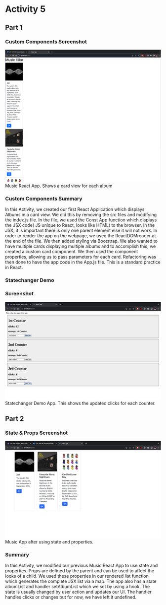 # Activity 5

## Part 1

### Custom Components Screenshot
![Music_App](MusicApp.png)
Music React App. Shows a card view for each album

### Custom Components Summary
  In this Activity, we created our first React Application which displays Albums in a card view. We did this by removing the src files and modifying the index.js file. In the file, we used the Const App function which displays the JSX code( JS unique to React, looks like HTML) to the browser. In the JSX, it is important there is only one parent element else it will not work. In order to render the app on the webpage, we used the ReactDOMrender at the end of the file. We then added styling via Bootstrap. We also wanted to have multiple cards displaying multiple albums and to accomplish this, we created a custom card component. We then used the component properties, allowing us to pass parameters for each card. Refactoring was then done to have the app code in the App.js file. This is a standard practice in React.

### Statechanger Demo
### Screenshot
![Statechanger_Demo](StatechangerApp.png)
Statechanger Demo App. This shows the updated clicks for each counter.

## Part 2
### State & Props Screenshot
![Music_App_State](MusicAppState.png)
Music App after using state and properties. 

### Summary
  In this Activity, we modified our previous Music React App to use state and properties. Props are defined by the parent and can be used to affect the looks of a child. We used these properties in our rendered list function which generates the complete JSX list via a map. The app also has a state albumList and handler setAlbumList which we set by using a hook. The state is usually changed by user action and updates our UI. The handler handles clicks or changes but for now, we have left it undefined. 

